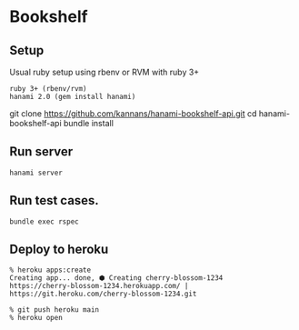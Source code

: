 # Bookshelf

## Setup
Usual ruby setup using rbenv or RVM with ruby 3+

```
ruby 3+ (rbenv/rvm)
hanami 2.0 (gem install hanami)
```


git clone https://github.com/kannans/hanami-bookshelf-api.git
cd hanami-bookshelf-api
bundle install


## Run server

```
hanami server
```
## Run test cases.

```
bundle exec rspec
```

## Deploy to heroku
```
% heroku apps:create
Creating app... done, ⬢ Creating cherry-blossom-1234
https://cherry-blossom-1234.herokuapp.com/ | https://git.heroku.com/cherry-blossom-1234.git

% git push heroku main
% heroku open
```
